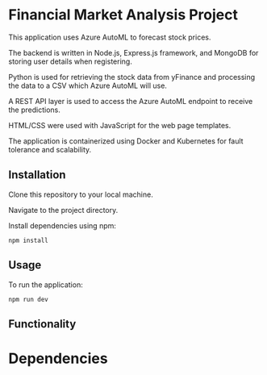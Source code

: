# Financial Market Analysis Project
This application uses Azure AutoML to forecast stock prices. 

The backend is written in Node.js, Express.js framework, and MongoDB for storing user details when registering.

Python is used for retrieving the stock data from yFinance and processing the data to a CSV which Azure AutoML will use.

A REST API layer is used to access the Azure AutoML endpoint to receive the predictions.

HTML/CSS were used with JavaScript for the web page templates. 

The application is containerized using Docker and Kubernetes for fault tolerance and scalability. 


## Installation
Clone this repository to your local machine.

Navigate to the project directory.

Install dependencies using npm:
```
npm install
```

## Usage
To run the application:
```
npm run dev
```

## Functionality



# Dependencies





